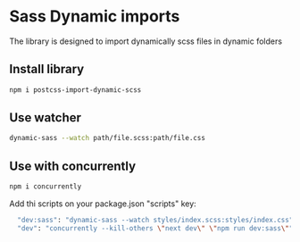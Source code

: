 # Sass Dynamic imports

The library is designed to import dynamically scss files in dynamic folders


## Install library

```bash
npm i postcss-import-dynamic-scss
```

## Use watcher

```bash
dynamic-sass --watch path/file.scss:path/file.css
```

## Use with concurrently

```bash
npm i concurrently
```

Add thi scripts on your package.json "scripts" key:

```bash
  "dev:sass": "dynamic-sass --watch styles/index.scss:styles/index.css",
  "dev": "concurrently --kill-others \"next dev\" \"npm run dev:sass\"",
```
